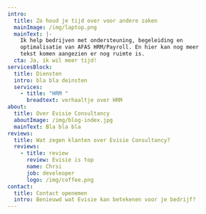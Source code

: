 ```yaml
---
intro:
  title: Zo houd je tijd over voor andere zaken
  mainImage: /img/laptop.png
  mainText: |-
    Ik help bedrijven met ondersteuning, begeleiding en
    optimalisatie van AFAS HRM/Payroll. En hier kan nog meer
    tekst komen aangezien er nog ruimte is.
  cta: Ja, ik wil meer tijd!
servicesBlock:
  title: Diensten
  intro: bla bla deinsten
  services:
    - title: "HRM "
      breadtext: verhaaltje over HRM
about:
  title: Over Evisie Consultancy
  aboutImage: /img/blog-index.jpg
  mainText: Bla bla bla
reviews:
  title: Wat zegen klanten over Evisie Consultancy?
  reviews:
    - title: review
      review: Evisie is top
      name: Chrsi
      job: develeoper
      logo: /img/coffee.png
contact:
  title: Contact openemen
  intro: Benieuwd wat Evisie kan betekenen voor je bedrijf?
---
```

